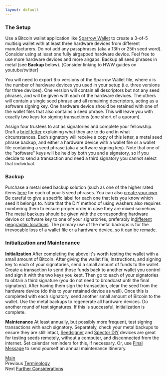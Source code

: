 ```yaml
---
layout: default
---
```


### The Setup

Use a Bitcoin wallet application like <a target="_blank" rel="noopener noreferrer" href="https://sparrowwallet.com/">Sparrow Wallet</a> to create a 3-of-5 multisig wallet with at least three hardware devices from different manufacturers. Do not add any passphrases (aka a 13th or 25th seed word). Consider using at least one fully airgapped hardware device. Feel free to use more hardware devices and more airgaps. Backup all seed phrases in metal (see **Backup** below).  [Consider linking to HWW guides on youtube/twitter]

You will need to export 6-x versions of the Sparrow Wallet file, where x is the number of hardware devices you used in your setup (i.e. three versions for three devices). One version will contain all descriptors but not any seed phrases, and will be given with each of the hardware devices. The others will contain a single seed phrase and all remaining descriptors, acting as a software signing key. One hardware device should be retained with one of the wallet files that also contains a seed phrase. This will leave you with exactly two keys for signing transactions (one short of a quorum). 

Assign four trustees to act as signatories and complete your fellowship. Draft a <a target="_blank" rel="noopener noreferrer" href="instructions_template">brief letter</a> explaining what they are to do and in what circumstances. Each signatory will receive a copy of this letter, a metal seed phrase backup, and either a hardware device with a wallet file or a wallet file containing a seed phrase (aka a software signing key). Note that one of the "software" keys will be held by both you and a signatory, so if you decide to send a transaction and need a third signatory you cannot select that individual. 

### Backup

Purchase a metal seed backup solution (such as one of the higher rated items <a target="_blank" rel="noopener noreferrer" href="https://jlopp.github.io/metal-bitcoin-storage-reviews/">here</a> for each of your 5 seed phrases. You can also <a target="_blank" rel="noopener noreferrer" href="https://www.econoalchemist.com/post/backup">create your own</a>. Be careful to give a specific label for each one that lets you know which seed it belongs to.  Note that the DIY method of using washers also requires numbering them to ensure proper order in case they are mixed somehow.  The metal backups should be given with the corresponding hardware device or software key to one of your signatories, preferably in<a target="_blank" rel="noopener noreferrer" href="https://twitter.com/nvk/status/1389641589878886407?s=20">different geographic locations</a>. The primary use of the metal backups is for the irrevocable loss of a wallet file or a hardware device, so it can be remade.

### Initialization and Maintenance

**Initialization**
After completing the above it's worth testing the wallet with a small amount of Bitcoin.  After giving the wallet file, instructions, and signing key to each of your signatories, send a small amount of funds to the wallet. Create a transaction to send those funds back to another wallet you control and sign it with the two keys you kept. Then go to each of your signatories to obtain a third signature (you do not need to broadcast until the final signatory). After having them sign the transaction, clear the seed from the hardware device (do this to your retained device as well). Once this is completed with each signatory, send another small amount of Bitcoin to the wallet. Use the metal backups to regenerate all hardware devices. Do another round of test signatures. If this is successful, initialization is complete.

**Maintenance**
At least annually, but possibly more frequent, test signing transactions with each signatory. Separately, check your metal backups to ensure they are still intact, <a target="_blank" rel="noopener noreferrer" href="https://seedsigner.com/">Seedsigner</a> and <a target="_blank" rel="noopener noreferrer" href="https://github.com/cryptoadvance/specter-diy">Spector DIY</a> devices are great for testing seeds remotely, without a computer, and disconnected from the internet. Set calendar reminders for this, if necessary. Or, use <a target="_blank" rel="noopener noreferrer" href="https://finalmessage.io/">Final Message</a> to send yourself an annual maintenance itinerary.

[Main](../index.md)<br />
Previous [Terminology](terminology.md)<br />
Next [Further Considerations](considerations.md)
